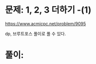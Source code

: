 # 문제: 1, 2, 3 더하기 -(1)

https://www.acmicpc.net/problem/9095

dp, 브루트포스 풀이로 풀 수 있다.
# 풀이:
``` python

```
